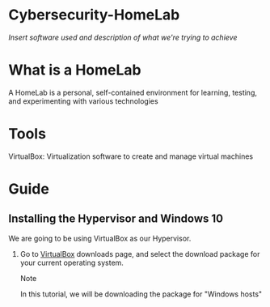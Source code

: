 # Cybersecurity-HomeLab
*Insert software used and description of what we're trying to achieve*

# What is a HomeLab
A HomeLab is a personal, self-contained environment for learning, testing, and experimenting with various technologies

# Tools
VirtualBox: Virtualization software to create and manage virtual machines

# Guide
## Installing the Hypervisor and Windows 10
We are going to be using VirtualBox as our Hypervisor.

1. Go to [VirtualBox](https://www.virtualbox.org/wiki/Downloads) downloads page, and select the download package for your current operating system. 
    > [!NOTE]
    > In this tutorial, we will be downloading the package for "Windows hosts"
